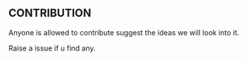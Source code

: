 ## CONTRIBUTION 

Anyone is allowed to contribute suggest the ideas we will look into it.

Raise a issue if u find any.
